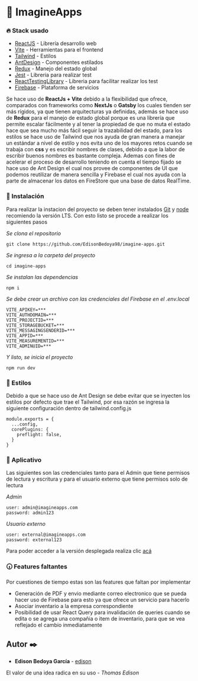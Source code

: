 # 🚀 ImagineApps

### 🔥 Stack usado

- [ReactJS](https://react.dev/) - Librería desarrollo web
- [Vite](https://vitejs.dev/) - Herramientas para el frontend
- [Tailwind](https://tailwindcss.com/) - Estilos
- [AntDesign](https://ant.design/) - Componentes estilados
- [Redux](https://redux-toolkit.js.org/) - Manejo del estado global
- [Jest](https://jestjs.io/) - Libreria para realizar test
- [ReactTestingLibrary](https://testing-library.com/docs/react-testing-library/intro/) - Libreria para facilitar realizar los test
- [Firebase](https://firebase.google.com/?hl=es) - Plataforma de servicios

Se hace uso de **ReactJs + Vite** debido a la flexibilidad que ofrece, comparados con frameworks como **NextJs** o **Gatsby** los cuales tienden ser más rígidos, ya que tienen arquitecturas ya definidas, además se hace uso de **Redux** para el manejo de estado global porque es una librería que permite escalar fácilmente y al tener la propiedad de que no muta el estado hace que sea mucho más fácil seguir la trazabilidad del estado, para los estilos se hace uso de Tailwind que nos ayuda de gran manera a manejar un estándar a nivel de estilo y nos evita uno de los mayores retos cuando se trabaja con **css** y es escribir nombres de clases, debido a que la labor de escribir buenos nombres es bastante compleja. Ademas con fines de acelerar el proceso de desarrollo teniendo en cuenta el tiempo fijado se hace uso de Ant Design el cual nos provee de componentes de UI que podemos reutilizar de manera sencilla y Firebase el cual nos ayuda con la parte de almacenar los datos en FireStore que una base de datos RealTime.

### 🔧 Instalación

Para realizar la instacion del proyecto se deben tener instalados [Git](https://git-scm.com/downloads) y [node](https://nodejs.org/es/download) recomiendo la versión LTS.
Con esto listo se procede a realizar los siguientes pasos

_Se clona el repositorio_

```
git clone https://github.com/EdisonBedoya98/imagine-apps.git
```

_Se ingresa a la carpeta del proyecto_

```
cd imagine-apps
```

_Se instalan las dependencias_

```
npm i
```
_Se debe crear un archivo con las credenciales del Firebase en el .env.local_

```
VITE_APIKEY=***
VITE_AUTHDOMAIN=***
VITE_PROJECTID=***
VITE_STORAGEBUCKET=***
VITE_MESSAGINGSENDERID=***
VITE_APPID=***
VITE_MEASUREMENTID=***
VITE_ADMINUID=***
```

_Y listo, se inicia el proyecto_

```
npm run dev
```

### 🎨 Estilos


Debido a que se hace uso de Ant Design se debe evitar que se inyecten los estilos por defecto que trae el Tailwind, por esa razón se ingresa la siguiente configuración dentro de tailwind.config.js
```
module.exports = {
  ...config,
  corePlugins: {
    preflight: false,
  }
}
```



### 💾 Aplicativo
Las siguientes son las credenciales tanto para el Admin que tiene permisos de lectura y escritura y para el usuario externo que tiene permisos solo de lectura

_Admin_
```
user: admin@imagineapps.com
password: admin123
```
_Usuario externo_
```
user: external@imagineapps.com
password: external123
```

Para poder acceder a la versión desplegada realiza clic [acá](https://flourishing-druid-f19ce6.netlify.app)

### 🕡 Features faltantes

Por cuestiones de tiempo estas son las features que faltan por implementar

- Generación de PDF y envio mediante correo electronico que se pueda hacer uso de Firebase para esto ya que ofrece un servicio para hacerlo
- Asociar inventario a la empresa correspondiente
- Posibilidad de usar React Query para invalidación de queries cuando se edita o se agrega una compañia o item de inventario, para que se vea reflejado el cambio inmediatamente


## Autor ✒️

- **Edison Bedoya García** - [edison](https://github.com/EdisonBedoya98)

El valor de una idea radica en su uso - _Thomas Edison_
